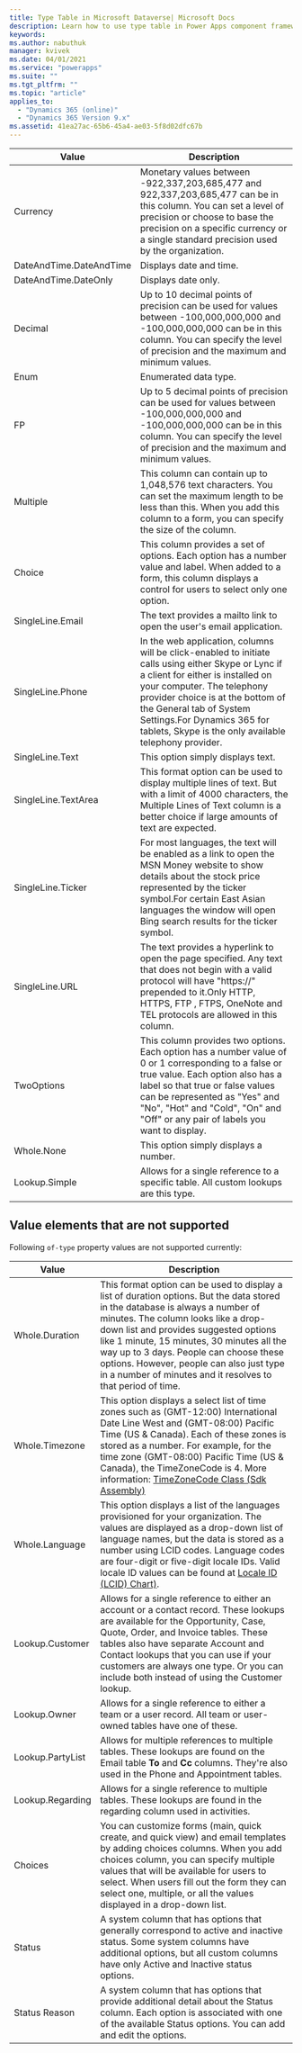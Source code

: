 ```yaml
---
title: Type Table in Microsoft Dataverse| Microsoft Docs
description: Learn how to use type table in Power Apps component framework
keywords:
ms.author: nabuthuk
manager: kvivek
ms.date: 04/01/2021
ms.service: "powerapps"
ms.suite: ""
ms.tgt_pltfrm: ""
ms.topic: "article"
applies_to: 
  - "Dynamics 365 (online)"
  - "Dynamics 365 Version 9.x"
ms.assetid: 41ea27ac-65b6-45a4-ae03-5f8d02dfc67b
---
```


|Value |Description |
|--|--|
|Currency|Monetary values between -922,337,203,685,477 and 922,337,203,685,477 can be in this column. You can set a level of precision or choose to base the precision on a specific currency or a single standard precision used by the organization.|
|DateAndTime.DateAndTime|Displays date and time.|
|DateAndTime.DateOnly|Displays date only.|
|Decimal|Up to 10 decimal points of precision can be used for values between -100,000,000,000 and -100,000,000,000 can be in this column. You can specify the level of precision and the maximum and minimum values.|
|Enum|Enumerated data type.|
|FP|Up to 5 decimal points of precision can be used for values between -100,000,000,000 and -100,000,000,000 can be in this column. You can specify the level of precision and the maximum and minimum values. |
|Multiple|This column can contain up to 1,048,576 text characters. You can set the maximum length to be less than this. When you add this column to a form, you can specify the size of the column.|
|Choice|This column provides a set of options. Each option has a number value and label. When added to a form, this column displays a control for users to select only one option. |
|SingleLine.Email|The text provides a mailto link to open the user's email application.|
|SingleLine.Phone|In the web application, columns will be click-enabled to initiate calls using either Skype or Lync if a client for either is installed on your computer. The telephony provider choice is at the bottom of the General tab of System Settings.For Dynamics 365 for tablets, Skype is the only available telephony provider.|
|SingleLine.Text|This option simply displays text.|
|SingleLine.TextArea|This format option can be used to display multiple lines of text. But with a limit of 4000 characters, the Multiple Lines of Text column is a better choice if large amounts of text are expected.|
|SingleLine.Ticker|For most languages, the text will be enabled as a link to open the MSN Money website to show details about the stock price represented by the ticker symbol.For certain East Asian languages the window will open Bing search results for the ticker symbol.|
|SingleLine.URL|The text provides a hyperlink to open the page specified. Any text that does not begin with a valid protocol will have "https://" prepended to it.Only HTTP, HTTPS, FTP , FTPS, OneNote and TEL protocols are allowed in this column.|
|TwoOptions|This column provides two options. Each option has a number value of 0 or 1 corresponding to a false or true value. Each option also has a label so that true or false values can be represented as "Yes" and "No", "Hot" and "Cold", "On" and "Off" or any pair of labels you want to display.|
|Whole.None|This option simply displays a number.|
|Lookup.Simple|Allows for a single reference to a specific table. All custom lookups are this type.|

## Value elements that are not supported

Following `of-type` property values are not supported currently:

|Value|Description|
|-----|-----|
|Whole.Duration|This format option can be used to display a list of duration options. But the data stored in the database is always a number of minutes. The column looks like a drop-down list and provides suggested options like 1 minute, 15 minutes, 30 minutes all the way up to 3 days. People can choose these options. However, people can also just type in a number of minutes and it resolves to that period of time.|
|Whole.Timezone|This option displays a select list of time zones such as (GMT-12:00) International Date Line West and (GMT-08:00) Pacific Time (US & Canada). Each of these zones is stored as a number. For example, for the time zone (GMT-08:00) Pacific Time (US & Canada), the TimeZoneCode is 4. More information: [TimeZoneCode Class (Sdk Assembly)](/previous-versions/dynamics-crm4/developers-guide/bb959779(v=msdn.10))|
|Whole.Language|This option displays a list of the languages provisioned for your organization. The values are displayed as a drop-down list of language names, but the data is stored as a number using LCID codes. Language codes are four-digit or five-digit locale IDs. Valid locale ID values can be found at [Locale ID (LCID) Chart)](/previous-versions/windows/embedded/ms912047(v=winembedded.10)).|
|Lookup.Customer|Allows for a single reference to either an account or a contact record. These lookups are available for the Opportunity, Case, Quote, Order, and Invoice tables. These tables also have separate Account and Contact lookups that you can use if your customers are always one type. Or you can include both instead of using the Customer lookup.|
|Lookup.Owner|Allows for a single reference to either a team or a user record. All team or user-owned tables have one of these.|
|Lookup.PartyList|Allows for multiple references to multiple tables. These lookups are found on the Email table **To** and **Cc** columns. They're also used in the Phone and Appointment tables.|
|Lookup.Regarding|Allows for a single reference to multiple tables. These lookups are found in the regarding column used in activities.|
|Choices|You can customize forms (main, quick create, and quick view) and email templates by adding choices columns. When you add choices column, you can specify multiple values that will be available for users to select. When users fill out the form they can select one, multiple, or all the values displayed in a drop-down list.|
|Status|A system column that has options that generally correspond to active and inactive status. Some system columns have additional options, but all custom columns have only Active and Inactive status options.|
|Status Reason|A system column that has options that provide additional detail about the Status column. Each option is associated with one of the available Status options. You can add and edit the options.|
